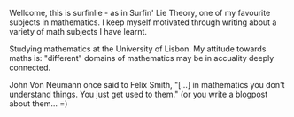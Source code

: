 Wellcome, this is surfinlie - as in Surfin' Lie Theory, one of my favourite subjects in mathematics.
I keep myself motivated through writing about a variety of math subjects I have learnt. 

Studying mathematics at the University of Lisbon. My attitude towards maths is: "different" domains of mathematics may be in accuality deeply connected.

John Von Neumann once said to Felix Smith, "[...] in mathematics you don't understand things. You just get used to them."
(or you write a blogpost about them... =) 
